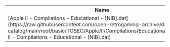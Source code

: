 <table>
<tr><th>Name</th><th>Size</th></tr>
<tr><td>
[Apple II - Compilations - Educational - [NIB].dat](https://raw.githubusercontent.com/open-retrogaming-archive/dat-catalog/main/root/basic/TOSEC/Apple/II/Compilations/Educational/[NIB]/Apple II - Compilations - Educational - [NIB].dat)
</td><td>912</td></tr>
</table>

